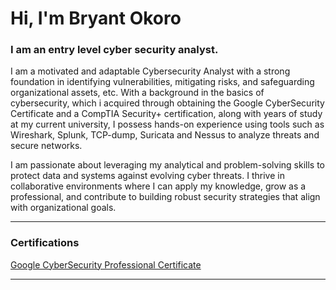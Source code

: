 <h1>Hi, I'm Bryant Okoro</h1>
<h3>I am an entry level cyber security analyst.</h3> I am a motivated and adaptable Cybersecurity Analyst with a strong foundation in identifying vulnerabilities, mitigating risks, and safeguarding organizational assets, etc. 
With a background in the basics of cybersecurity, which i acquired through obtaining the Google CyberSecurity Certificate and a CompTIA Security+ certification, along with years of study
at my current university, I possess hands-on experience using tools such as Wireshark, Splunk, TCP-dump, Suricata and Nessus to analyze threats and secure networks.

I am passionate about leveraging my analytical and problem-solving skills to protect data and systems against evolving cyber threats. I thrive in collaborative environments where I can apply my knowledge, grow as a professional, and contribute to building robust security strategies that align with organizational goals.
<hr></hr>
<h3>Certifications</h3>
<a href="https://www.credly.com/go/iUgUsYpq">Google CyberSecurity Professional Certificate</a>
<hr></h
<!---
Bryant-okoro/Bryant-okoro is a ✨ special ✨ repository because its `README.md` (this file) appears on your GitHub profile.
You can click the Preview link to take a look at your changes.
--->
